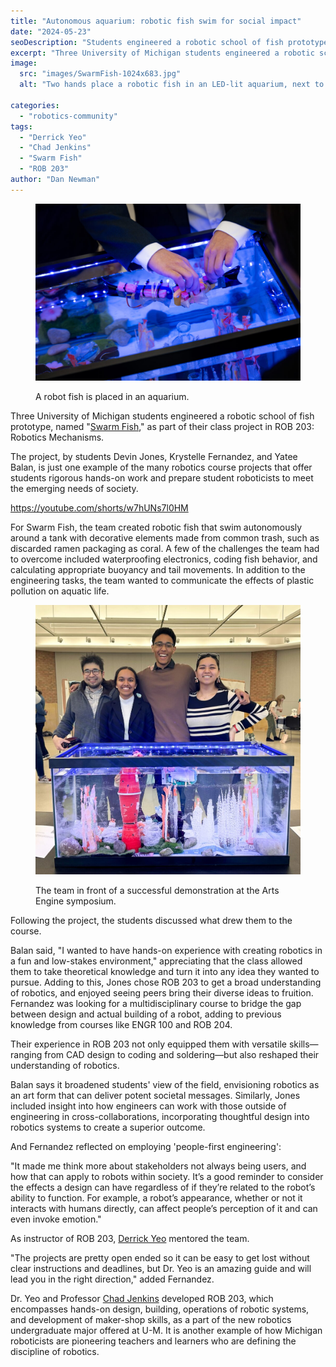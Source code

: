 ```yaml
---
title: "Autonomous aquarium: robotic fish swim for social impact"
date: "2024-05-23"
seoDescription: "Students engineered a robotic school of fish prototype, named Swarm Fish."
excerpt: "Three University of Michigan students engineered a robotic school of fish prototype, named Swarm Fish, as part of their class project in ROB 203: Robotics Mechanisms."
image: 
  src: "images/SwarmFish-1024x683.jpg"
  alt: "Two hands place a robotic fish in an LED-lit aquarium, next to a robot fish already in the water."

categories: 
  - "robotics-community"
tags:
  - "Derrick Yeo"
  - "Chad Jenkins"
  - "Swarm Fish"
  - "ROB 203"
author: "Dan Newman"
---
```


<figure>

![Two hands place a robotic fish in an LED-lit aquarium, next to a robot fish already in the water.](images/SwarmFish-1024x683.jpg)

<figcaption>

A robot fish is placed in an aquarium.

</figcaption>

</figure>

Three University of Michigan students engineered a robotic school of fish prototype, named "[Swarm Fish](https://sites.google.com/umich.edu/dev-blog/home)," as part of their class project in ROB 203: Robotics Mechanisms.

The project, by students Devin Jones, Krystelle Fernandez, and Yatee Balan, is just one example of the many robotics course projects that offer students rigorous hands-on work and prepare student roboticists to meet the emerging needs of society.

<!--more-->

https://youtube.com/shorts/w7hUNs7l0HM

For Swarm Fish, the team created robotic fish that swim autonomously around a tank with decorative elements made from common trash, such as discarded ramen packaging as coral. A few of the challenges the team had to overcome included waterproofing electronics, coding fish behavior, and calculating appropriate buoyancy and tail movements. In addition to the engineering tasks, the team wanted to communicate the effects of plastic pollution on aquatic life.

<figure>

![Three students and lecturer stand behind their project of an aquarium filled with robotic fish and plastic pollution decorated to be an aquatic environment.](images/SymposiumGroupPic-1-1007x1024.jpg)

<figcaption>

The team in front of a successful demonstration at the Arts Engine symposium.

</figcaption>

</figure>

Following the project, the students discussed what drew them to the course.

Balan said, "I wanted to have hands-on experience with creating robotics in a fun and low-stakes environment," appreciating that the class allowed them to take theoretical knowledge and turn it into any idea they wanted to pursue. Adding to this, Jones chose ROB 203 to get a broad understanding of robotics, and enjoyed seeing peers bring their diverse ideas to fruition. Fernandez was looking for a multidisciplinary course to bridge the gap between design and actual building of a robot, adding to previous knowledge from courses like ENGR 100 and ROB 204.

Their experience in ROB 203 not only equipped them with versatile skills—ranging from CAD design to coding and soldering—but also reshaped their understanding of robotics.

Balan says it broadened students' view of the field, envisioning robotics as an art form that can deliver potent societal messages. Similarly, Jones included insight into how engineers can work with those outside of engineering in cross-collaborations, incorporating thoughtful design into robotics systems to create a superior outcome.

And Fernandez reflected on employing 'people-first engineering':

"It made me think more about stakeholders not always being users, and how that can apply to robots within society. It’s a good reminder to consider the effects a design can have regardless of if they’re related to the robot’s ability to function. For example, a robot’s appearance, whether or not it interacts with humans directly, can affect people’s perception of it and can even invoke emotion."

As instructor of ROB 203, [Derrick Yeo](https://robotics.umich.edu/profile/derrick-yeo/ "Derrick Yeo") mentored the team.

"The projects are pretty open ended so it can be easy to get lost without clear instructions and deadlines, but Dr. Yeo is an amazing guide and will lead you in the right direction," added Fernandez.

Dr. Yeo and Professor [Chad Jenkins](https://robotics.umich.edu/profile/chad-jenkins/ "Chad Jenkins") developed ROB 203, which encompasses hands-on design, building, operations of robotic systems, and development of maker-shop skills, as a part of the new robotics undergraduate major offered at U-M. It is another example of how Michigan roboticists are pioneering teachers and learners who are defining the discipline of robotics.
